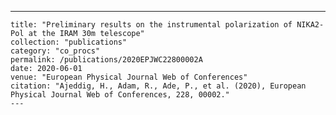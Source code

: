 ---
    title: "Preliminary results on the instrumental polarization of NIKA2-Pol at the IRAM 30m telescope"
    collection: "publications"
    category: "co_procs"
    permalink: /publications/2020EPJWC22800002A
    date: 2020-06-01
    venue: "European Physical Journal Web of Conferences"
    citation: "Ajeddig, H., Adam, R., Ade, P., et al. (2020), European Physical Journal Web of Conferences, 228, 00002."
    ---